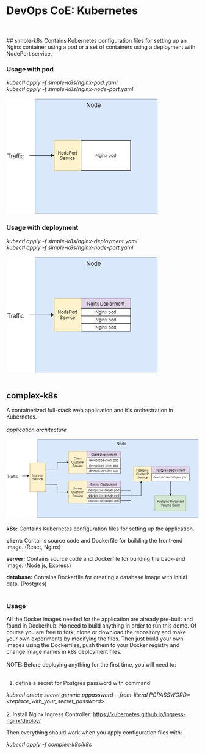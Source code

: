 # DevOps CoE: Kubernetes

<br/>
<br/>
## simple-k8s
Contains Kubernetes configuration files for setting up an Nginx container using a pod or a set of containers using a deployment with NodePort service.

### Usage with pod
*kubectl apply -f simple-k8s/nginx-pod.yaml*<br/>
*kubectl apply -f simple-k8s/nginx-node-port.yaml*
<br/>
<br/>
![simple-diagram1](nodeport-pod.png)

### Usage with deployment
*kubectl apply -f simple-k8s/nginx-deployment.yaml*<br/>
*kubectl apply -f simple-k8s/nginx-node-port.yaml*
<br/>
<br/>
![simple-diagram2](nodeport-deployment.png)
<br/><br/>
## complex-k8s
A containerized full-stack web application and it's orchestration in Kubernetes.
<br/><br/>
*application architecture*<br/><br/>
![complex-diagram](complex-diagram.png)
<br/><br/>
__k8s:__
Contains Kubernetes configuration files for setting up the application.

__client:__
Contains source code and Dockerfile for building the front-end image. (React, Nginx)

__server:__
Contains source code and Dockerfile for building the back-end image. (Node.js, Express)

__database:__
Contains Dockerfile for creating a database image with initial data. (Postgres)
<br/><br/>
### Usage
All the Docker images needed for the application are already pre-built and found in Dockerhub. No need to build anything in order to run this demo. Of course you are free to fork, clone or download the repository and make your own experiments by modifying the files. Then just build your own images using the Dockerfiles, push them to your Docker registry and change image names in k8s deployment files.
<br/><br/>
NOTE: Before deploying anything for the first time, you will need to:
<br/><br/>
1. define a secret for Postgres password with command:

*kubectl create secret generic pgpassword --from-literal PGPASSWORD=<replace_with_your_secret_password>*
<br/><br/>
2. Install Nginx Ingress Controller: https://kubernetes.github.io/ingress-nginx/deploy/

Then everything should work when you apply configuration files with:

*kubectl apply -f complex-k8s/k8s*
